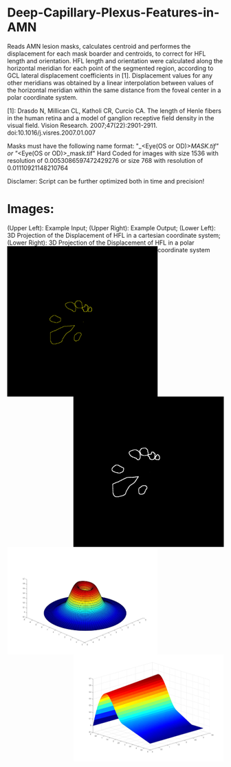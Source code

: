 # Deep-Capillary-Plexus-Features-in-AMN

Reads AMN lesion masks, calculates centroid and performes the displacement for each mask boarder and centroids, to correct for HFL length and orientation. 
HFL length and orientation were calculated along the horizontal meridian for each point of the segmented region, according to GCL lateral displacement coefficients in [1]. Displacement values for any other meridians was obtained by a linear interpolation between values of the horizontal meridian within the same distance from the foveal center in a polar coordinate system. 

[1]: Drasdo N, Millican CL, Katholi CR, Curcio CA. The length of Henle fibers in the human retina and a model of ganglion receptive field density in the visual field. Vision Research. 2007;47(22):2901-2911. doi:10.1016/j.visres.2007.01.007

Masks must have the following name format: "<Name>_<Eye(OS or OD)>_MASK.tif" or "<Name>_<Eye(OS or OD)>_mask.tif" 
Hard Coded for images with size 1536 with resolution of 0.0053086597472429276 or size 768 with resolution of 0.01110921148210764
  
Disclamer: Script can be further optimized both in time and precision!
  
# Images:
(Upper Left): Example Input; (Upper Right): Example Output; (Lower Left): 3D Projection of the Displacement of HFL in a cartesian coordinate system;
(Lower Right): 3D Projection of the Displacement of HFL in a polar coordinate system
<img align="left" src="Images/Input.jpg" height="350" width="350">  <img align="right" src="Images/Output.jpg" height="350" width="350">

<img align="left" src="Images/3D_Projection.jpg" height="250" width="350">  <img align="right" src="Images/Polar_Representation_3D.jpg" height="250" width="350">
